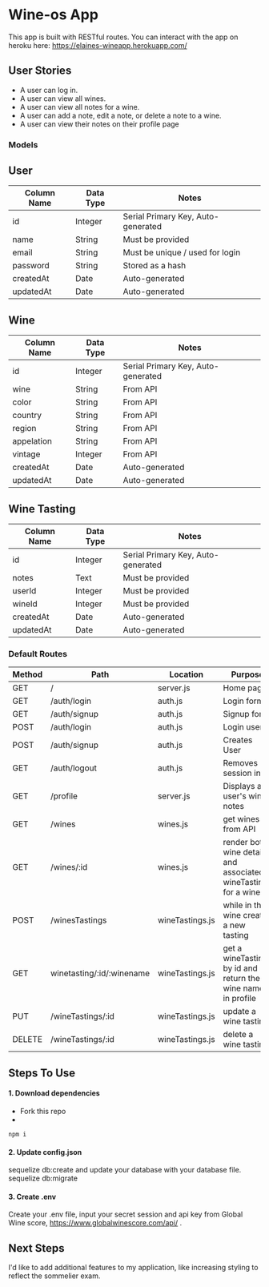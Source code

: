 # Wine-os App

This app is built with RESTful routes.
You can interact with the app on heroku here:
https://elaines-wineapp.herokuapp.com/ 

## User Stories

* A user can log in.
* A user can view all wines.
* A user can view all notes for a wine.
* A user can add a note, edit a note, or delete a note to a wine.
* A user can view their notes on their profile page

### Models
## User
| Column Name | Data Type | Notes |
| --------------- | ------------- | ------------------------------ |
| id | Integer | Serial Primary Key, Auto-generated |
| name | String | Must be provided |
| email | String | Must be unique / used for login |
| password | String | Stored as a hash |
| createdAt | Date | Auto-generated |
| updatedAt | Date | Auto-generated |

## Wine
| Column Name | Data Type | Notes |
| --------------- | ------------- | ------------------------------ |
| id | Integer | Serial Primary Key, Auto-generated |
| wine | String | From API |
| color | String | From API |
| country | String | From API |
| region | String | From API |
| appelation | String | From API |
| vintage | Integer | From API |
| createdAt | Date | Auto-generated |
| updatedAt | Date | Auto-generated |

## Wine Tasting
| Column Name | Data Type | Notes |
| --------------- | ------------- | ------------------------------ |
| id | Integer | Serial Primary Key, Auto-generated |
| notes | Text | Must be provided |
| userId | Integer | Must be provided |
| wineId | Integer | Must be provided |
| createdAt | Date | Auto-generated |
| updatedAt | Date | Auto-generated |

### Default Routes

| Method | Path | Location | Purpose |
| ------ | ---------------- | -------------- | ------------------- |
| GET | / | server.js | Home page |
| GET | /auth/login | auth.js | Login form |
| GET | /auth/signup | auth.js | Signup form |
| POST | /auth/login | auth.js | Login user |
| POST | /auth/signup | auth.js | Creates User |
| GET | /auth/logout | auth.js | Removes session info |
| GET | /profile | server.js | Displays a user's wine notes |
| GET | /wines | wines.js | get wines from API |
| GET | /wines/:id | wines.js | render both wine details and associated wineTastings for a wine |
| POST | /winesTastings | wineTastings.js | while in the wine create a new tasting |
| GET | winetasting/:id/:winename | wineTastings.js | get a wineTasting by id and return the wine name in profile | 
| PUT | /wineTastings/:id | wineTastings.js | update a wine tasting |
| DELETE | /wineTastings/:id | wineTastings.js | delete a wine tasting |


## Steps To Use

#### 1. Download dependencies
* Fork this repo
* 
```
npm i 
```

#### 2. Update config.json
sequelize db:create and
update your database with your database file.
sequelize db:migrate

#### 3. Create .env

Create your .env file, input your secret session and api key from Global Wine score, https://www.globalwinescore.com/api/ .

## Next Steps
I'd like to add additional features to my application, like increasing styling to reflect the sommelier exam.
